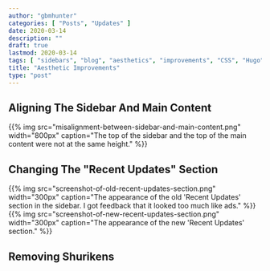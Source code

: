 ```yaml
---
author: "gbmhunter"
categories: [ "Posts", "Updates" ]
date: 2020-03-14
description: ""
draft: true
lastmod: 2020-03-14
tags: [ "sidebars", "blog", "aesthetics", "improvements", "CSS", "Hugo", "HTML", "website" ]
title: "Aesthetic Improvements"
type: "post"
---
```


## Aligning The Sidebar And Main Content

{{% img src="misalignment-between-sidebar-and-main-content.png" width="800px" caption="The top of the sidebar and the top of the main content were not at the same height." %}}

## Changing The "Recent Updates" Section

<div style="display: flex;">
  {{% img src="screenshot-of-old-recent-updates-section.png" width="300px" caption="The appearance of the old 'Recent Updates' section in the sidebar. I got feedback that it looked too much like ads." %}}
  {{% img src="screenshot-of-new-recent-updates-section.png" width="300px" caption="The appearance of the new 'Recent Updates' section." %}}
</div>

## Removing Shurikens
